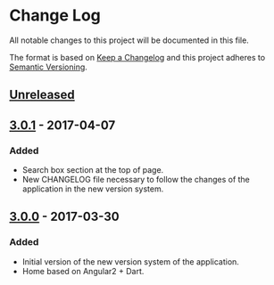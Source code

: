 # Change Log
All notable changes to this project will be documented in this file.

The format is based on [Keep a Changelog](http://keepachangelog.com/)
and this project adheres to [Semantic Versioning](http://semver.org/).

## [Unreleased]


## [3.0.1] - 2017-04-07
### Added
- Search box section at the top of page.
- New CHANGELOG file necessary to follow the changes of the application in the new version system.

## [3.0.0] - 2017-03-30
### Added
- Initial version of the new version system of the application.
- Home based on Angular2 + Dart.

[Unreleased]: https://github.com/aragonopendata/Aragon-Open-Data-3/compare/master...develop
[3.0.1]: https://github.com/aragonopendata/Aragon-Open-Data-3/compare/v3.0.0...v3.0.1
[3.0.0]: https://github.com/aragonopendata/Aragon-Open-Data-3/releases/tag/v3.0.0
